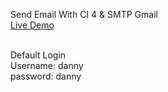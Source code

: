 Send Email With CI 4 & SMTP Gmail<br>
<a href="https://e-inventory-ci4.000webhostapp.com/auth/login" target="_blank">Live Demo</a><br><br>

Default Login<br>
Username: danny<br>
password: danny<br>
